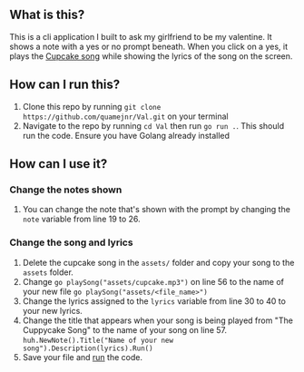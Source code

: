 ## What is this?
This is a cli application I built to ask my girlfriend to be my valentine. 
It shows a note with a yes or no prompt beneath. When you click on a yes, it plays the [Cupcake song](https://youtu.be/wAgZVLk6J4M?si=L_ey_0tOIImyKVoS) while showing the lyrics of the song on the screen.

## How can I run this?
1. Clone this repo by running `git clone https://github.com/quamejnr/Val.git` on your terminal
2. Navigate to the repo by running `cd Val` then run `go run .`. This should run the code. 
Ensure you have Golang already installed 

## How can I use it? 
### Change the notes shown
1. You can change the note that's shown with the prompt by changing the `note` variable from line 19 to 26.

### Change the song and lyrics
1. Delete the cupcake song in the `assets/` folder and copy your song to the `assets` folder.
2. Change `go playSong("assets/cupcake.mp3")` on line 56 to the name of your new file `go playSong("assets/<file_name>")`
3. Change the lyrics assigned to the `lyrics` variable from line 30 to 40 to your new lyrics.
4. Change the title that appears when your song is being played from "The Cuppycake Song" to the name of your song on line 57. `huh.NewNote().Title("Name of your new song").Description(lyrics).Run()`
5. Save your file and [run](#how-can-i-run-this) the code.


